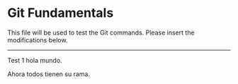 # Git Fundamentals
This file will be used to test the Git commands. Please insert the modifications below.

---

Test 1 hola mundo.

Ahora todos tienen su rama.
